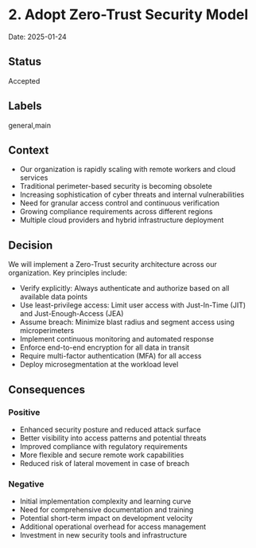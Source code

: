 # 2. Adopt Zero-Trust Security Model

Date: 2025-01-24

## Status

Accepted

## Labels
general,main

## Context

- Our organization is rapidly scaling with remote workers and cloud services
- Traditional perimeter-based security is becoming obsolete
- Increasing sophistication of cyber threats and internal vulnerabilities
- Need for granular access control and continuous verification
- Growing compliance requirements across different regions
- Multiple cloud providers and hybrid infrastructure deployment

## Decision

We will implement a Zero-Trust security architecture across our organization. Key principles include:

- Verify explicitly: Always authenticate and authorize based on all available data points
- Use least-privilege access: Limit user access with Just-In-Time (JIT) and Just-Enough-Access (JEA)
- Assume breach: Minimize blast radius and segment access using microperimeters
- Implement continuous monitoring and automated response
- Enforce end-to-end encryption for all data in transit
- Require multi-factor authentication (MFA) for all access
- Deploy microsegmentation at the workload level

## Consequences

### Positive
- Enhanced security posture and reduced attack surface
- Better visibility into access patterns and potential threats
- Improved compliance with regulatory requirements
- More flexible and secure remote work capabilities
- Reduced risk of lateral movement in case of breach

### Negative
- Initial implementation complexity and learning curve
- Need for comprehensive documentation and training
- Potential short-term impact on development velocity
- Additional operational overhead for access management
- Investment in new security tools and infrastructure
